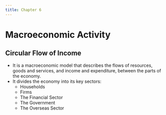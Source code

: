 ```yaml
---
title: Chapter 6
---
```


# Macroeconomic Activity
## Circular Flow of Income
- It is a macroeconomic model that describes the flows of resources, goods and services, and income and expenditure, between the parts of the economy.
- It divides the economy into its key sectors:
	- Households
	- Firms
	- The Financial Sector
	- The Government
	- The Overseas Sector









